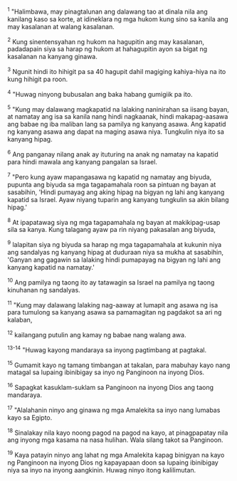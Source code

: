 <sup>1</sup>
"Halimbawa, may pinagtalunan ang dalawang tao at dinala nila ang kanilang kaso sa korte, at idineklara ng mga hukom kung sino sa kanila ang may kasalanan at walang kasalanan. 

<sup>2</sup>
Kung sinentensyahan ng hukom na hagupitin ang may kasalanan, padadapain siya sa harap ng hukom at hahagupitin ayon sa bigat ng kasalanan na kanyang ginawa. 

<sup>3</sup>
Ngunit hindi ito hihigit pa sa 40 hagupit dahil magiging kahiya-hiya na ito kung hihigit pa roon. 

<sup>4</sup>
"Huwag ninyong bubusalan ang baka habang gumigiik pa ito. 

<sup>5</sup>
"Kung may dalawang magkapatid na lalaking naninirahan sa iisang bayan, at namatay ang isa sa kanila nang hindi nagkaanak, hindi makapag-aasawa ang babae ng iba maliban lang sa pamilya ng kanyang asawa. Ang kapatid ng kanyang asawa ang dapat na maging asawa niya. Tungkulin niya ito sa kanyang hipag. 

<sup>6</sup>
Ang panganay nilang anak ay ituturing na anak ng namatay na kapatid para hindi mawala ang kanyang pangalan sa Israel. 

<sup>7</sup>
"Pero kung ayaw mapangasawa ng kapatid ng namatay ang biyuda, pupunta ang biyuda sa mga tagapamahala roon sa pintuan ng bayan at sasabihin, 'Hindi pumayag ang aking hipag na bigyan ng lahi ang kanyang kapatid sa Israel. Ayaw niyang tuparin ang kanyang tungkulin sa akin bilang hipag.' 

<sup>8</sup>
At ipapatawag siya ng mga tagapamahala ng bayan at makikipag-usap sila sa kanya. Kung talagang ayaw pa rin niyang pakasalan ang biyuda, 

<sup>9</sup>
lalapitan siya ng biyuda sa harap ng mga tagapamahala at kukunin niya ang sandalyas ng kanyang hipag at duduraan niya sa mukha at sasabihin, 'Ganyan ang gagawin sa lalaking hindi pumapayag na bigyan ng lahi ang kanyang kapatid na namatay.' 

<sup>10</sup>
Ang pamilya ng taong ito ay tatawagin sa Israel na pamilya ng taong kinuhanan ng sandalyas. 

<sup>11</sup>
"Kung may dalawang lalaking nag-aaway at lumapit ang asawa ng isa para tumulong sa kanyang asawa sa pamamagitan ng pagdakot sa ari ng kalaban, 

<sup>12</sup>
kailangang putulin ang kamay ng babae nang walang awa.

<sup>13-14</sup>
"Huwag kayong mandaraya sa inyong pagtimbang at pagtakal. 

<sup>15</sup>
Gumamit kayo ng tamang timbangan at takalan, para mabuhay kayo nang matagal sa lupaing ibinibigay sa inyo ng Panginoon na inyong Dios. 

<sup>16</sup>
Sapagkat kasuklam-suklam sa Panginoon na inyong Dios ang taong mandaraya. 

<sup>17</sup>
"Alalahanin ninyo ang ginawa ng mga Amalekita sa inyo nang lumabas kayo sa Egipto. 

<sup>18</sup>
Sinalakay nila kayo noong pagod na pagod na kayo, at pinagpapatay nila ang inyong mga kasama na nasa hulihan. Wala silang takot sa Panginoon. 

<sup>19</sup>
Kaya patayin ninyo ang lahat ng mga Amalekita kapag binigyan na kayo ng Panginoon na inyong Dios ng kapayapaan doon sa lupaing ibinibigay niya sa inyo na inyong aangkinin. Huwag ninyo itong kalilimutan.